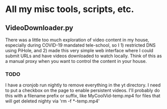 # All my misc tools, scripts, etc.
## VideoDownloader.py
There was a little too much exploration of video content in my house, especially during COVID-19 mandated tele-school, so I 1) restricted DNS using PiHole, and 2) made this very simple web interface where I could submit URLs and have videos downloaded to watch locally.  Think of this as a manual proxy when you want to control the content in your house.
### TODO
I have a cronjob run nightly to remove everything in the yt directory.  I need to put a checkbox on the page to enable persistent videos.  I'll probably do this with a filename prefix or suffix, like MyCoolVid-temp.mp4 for files that will get deleted nighty via 'rm -f *-temp.mp4'

